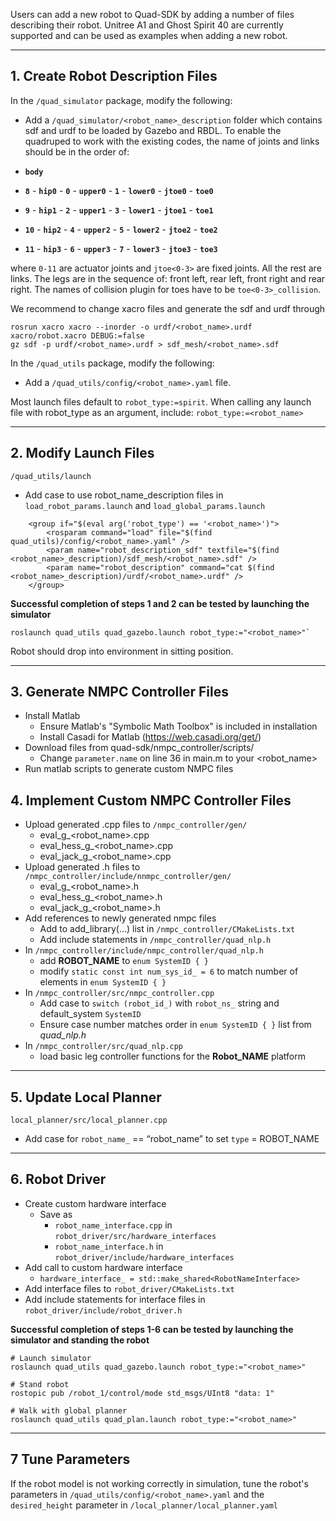 Users can add a new robot to Quad-SDK by adding a number of files describing their robot. Unitree A1 and Ghost Spirit 40 are currently supported and can be used as examples when adding a new robot. 

***

## 1. Create Robot Description Files
In the `/quad_simulator` package, modify the following: 

- Add a `/quad_simulator/<robot_name>_description` folder which contains sdf and urdf to be loaded by Gazebo and RBDL. To enable the quadruped to work with the existing codes, the name of joints and links should be in the order of:

- **`body`**
- **``8``** - **`hip0`** - **``0``** - **`upper0`** - **``1``** - **`lower0`** - **``jtoe0``** - **`toe0`** 
- **``9``** - **`hip1`** - **``2``** - **`upper1`** - **``3``** - **`lower1`** - **``jtoe1``** - **`toe1`** 
- **``10``** - **`hip2`** - **``4``** - **`upper2`** - **``5``** - **`lower2`** - **``jtoe2``** - **`toe2`** 
- **``11``** - **`hip3`** - **``6``** - **`upper3`** - **``7``** - **`lower3`** - **``jtoe3``** - **`toe3`** 

where `0-11` are actuator joints and ``jtoe<0-3>`` are fixed joints. All the rest are links. The legs are in the sequence of: front left, rear left, front right and rear right. The names of collision plugin for toes have to be ``toe<0-3>_collision``.

We recommend to change xacro files and generate the sdf and urdf through
```
rosrun xacro xacro --inorder -o urdf/<robot_name>.urdf xacro/robot.xacro DEBUG:=false
gz sdf -p urdf/<robot_name>.urdf > sdf_mesh/<robot_name>.sdf
```

In the `/quad_utils` package, modify the following:

- Add a `/quad_utils/config/<robot_name>.yaml` file. 

Most launch files default to `robot_type:=spirit`. When calling any launch file with robot_type as an argument, include: `robot_type:=<robot_name>`

***

## 2. Modify Launch Files
`/quad_utils/launch`
- Add case to use robot_name_description files in `load_robot_params.launch` and `load_global_params.launch`
```
    <group if="$(eval arg('robot_type') == '<robot_name>')">
        <rosparam command="load" file="$(find quad_utils)/config/<robot_name>.yaml" />
        <param name="robot_description_sdf" textfile="$(find <robot_name>_description)/sdf_mesh/<robot_name>.sdf" />
        <param name="robot_description" command="cat $(find <robot_name>_description)/urdf/<robot_name>.urdf" />
    </group>
```

**Successful completion of steps 1 and 2 can be tested by launching the simulator**
```
roslaunch quad_utils quad_gazebo.launch robot_type:="<robot_name>"`
```
Robot should drop into environment in sitting position.

***

## 3. Generate NMPC Controller Files
* Install Matlab
    * Ensure Matlab's "Symbolic Math Toolbox" is included in installation
    * Install Casadi for Matlab (https://web.casadi.org/get/)
* Download files from quad-sdk/nmpc_controller/scripts/
    * Change `parameter.name` on line 36 in main.m to your <robot_name>
* Run matlab scripts to generate custom NMPC files 


## 4. Implement Custom NMPC Controller Files
- Upload generated .cpp files to `/nmpc_controller/gen/`
	- eval_g_<robot_name>.cpp
	- eval_hess_g_<robot_name>.cpp
	- eval_jack_g_<robot_name>.cpp
- Upload generated .h files to `/nmpc_controller/include/nnmpc_controller/gen/`
	- eval_g_<robot_name>.h
	- eval_hess_g_<robot_name>.h
	- eval_jack_g_<robot_name>.h
- Add references to newly generated nmpc files
	- Add to add_library(…) list in `/nmpc_controller/CMakeLists.txt`
	- Add include statements in `/nmpc_controller/quad_nlp.h`
- In `/nmpc_controller/include/nmpc_controller/quad_nlp.h`
	- add **ROBOT_NAME**  to `enum SystemID { }`
	- modify `static const int num_sys_id_ = 6` to match number of elements in `enum SystemID { }`
- In `/nmpc_controller/src/nmpc_controller.cpp`
    - Add case to `switch (robot_id_)` with `robot_ns_` string and default_system `SystemID`
    - Ensure case number matches order in `enum SystemID { }` list from *quad_nlp.h*
- In `/nmpc_controller/src/quad_nlp.cpp`
    - load basic leg controller functions for the **Robot_NAME** platform

***

## 5. Update Local Planner
`local_planner/src/local_planner.cpp`
- Add case for `robot_name_` == “robot_name” to set `type` = ROBOT_NAME

***

## 6. Robot Driver
- Create custom hardware interface
    - Save as
        - `robot_name_interface.cpp` in `robot_driver/src/hardware_interfaces`
        - `robot_name_interface.h` in `robot_driver/include/hardware_interfaces`
- Add call to custom hardware interface
    - `hardware_interface_ = std::make_shared<RobotNameInterface>`
- Add interface files to `robot_driver/CMakeLists.txt`
- Add include statements for interface files in `robot_driver/include/robot_driver.h`


**Successful completion of steps 1-6 can be tested by launching the simulator and standing the robot**
```
# Launch simulator
roslaunch quad_utils quad_gazebo.launch robot_type:="<robot_name>"

# Stand robot
rostopic pub /robot_1/control/mode std_msgs/UInt8 "data: 1"

# Walk with global planner
roslaunch quad_utils quad_plan.launch robot_type:="<robot_name>"
```

***

## 7 Tune Parameters
If the robot model is not working correctly in simulation, tune the robot's parameters in `/quad_utils/config/<robot_name>.yaml` and the `desired_height` parameter in `/local_planner/local_planner.yaml`